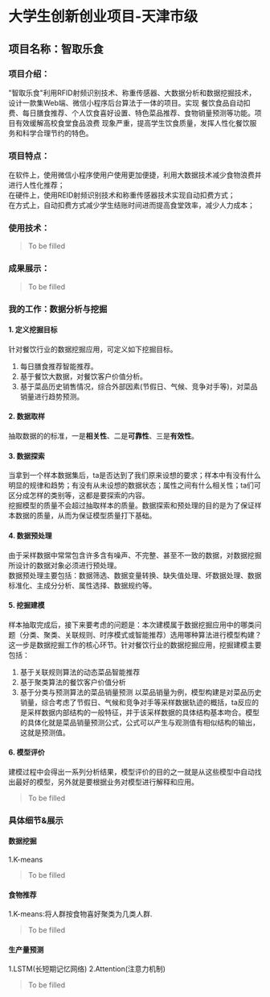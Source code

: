 # 大学生创新创业项目-天津市级
## 项目名称：智取乐食
### 项目介绍：
"智取乐食"利用RFID射频识别技术、称重传感器、大数据分析和数据挖掘技术，设计一款集Web端、微信小程序后台算法于一体的项目。实现
餐饮食品自动扣费、每日膳食推荐、个人饮食喜好设置、特色菜品推荐、食物销量预测等功能。项目有效缓解高校食堂食品浪费
现象严重，提高学生饮食质量，发挥人性化餐饮服务和科学合理节约的特色。
### 项目特点：
在软件上，使用微信小程序使用户使用更加便捷，利用大数据技术减少食物浪费并进行人性化推荐；  
在硬件上，使用REID射频识别技术和称重传感器技术实现自动扣费方式；  
在方式上，自动扣费方式减少学生结账时间进而提高食堂效率，减少人力成本；
### 使用技术：
> To be filled
### 成果展示：
> To be filled

### 我的工作：数据分析与挖掘
#### 1. 定义挖掘目标
针对餐饮行业的数据挖掘应用，可定义如下挖掘目标。
1. 每日膳食推荐智能推荐。
2. 基于餐饮大数据，对餐饮客户价值分析。  
3. 基于菜品历史销售情况，综合外部因素(节假日、气候、竞争对手等)，对菜品销量进行趋势预测。
  
#### 2. 数据取样
抽取数据的的标准，一是**相关性**、二是**可靠性**、三是**有效性**。
#### 3. 数据探索
当拿到一个样本数据集后，ta是否达到了我们原来设想的要求；样本中有没有什么明显的规律和趋势；有没有从未设想的数据状态；属性之间有什么相关性；ta们可区分成怎样的类别等，这都是要探索的内容。  
挖掘模型的质量不会超过抽取样本的质量。数据探索和预处理的目的是为了保证样本数据的质量，从而为保证模型质量打下基础。  
#### 4. 数据预处理
由于采样数据中常常包含许多含有噪声、不完整、甚至不一致的数据，对数据挖掘所设计的数据对象必须进行预处理。  
数据预处理主要包括：数据筛选、数据变量转换、缺失值处理、坏数据处理、数据标准化、主成分分析、属性选择、数据规约等。
#### 5. 挖掘建模
样本抽取完成后，接下来要考虑的问题是：本次建模属于数据挖掘应用中的哪类问题（分类、聚类、关联规则、时序模式或智能推荐）选用哪种算法进行模型构建？  
这一步是数据挖掘工作的核心环节。针对餐饮行业的数据挖掘应用，挖掘建模主要包括：
1. 基于关联规则算法的动态菜品智能推荐
2. 基于聚类算法的餐饮客户价值分析
3. 基于分类与预测算法的菜品销量预测
以菜品销量为例，模型构建是对菜品历史销量，综合考虑了节假日、气候和竞争对手等采样数据轨迹的概括，ta反应的是采样数据内部结构的一般特征，并于该采样数据的具体结构基本吻合。模型的具体化就是菜品销量预测公式，公式可以产生与观测值有相似结构的输出，这就是预测值。
#### 6. 模型评价
建模过程中会得出一系列分析结果，模型评价的目的之一就是从这些模型中自动找出最好的模型，另外就是要根据业务对模型进行解释和应用。
> To be filled

### 具体细节&展示
#### 数据挖掘
1.K-means
> To be filled
#### 食物推荐
1.K-means:将人群按食物喜好聚类为几类人群.
> To be filled
#### 生产量预测
1.LSTM(长短期记忆网络)
2.Attention(注意力机制)
> To be filled
